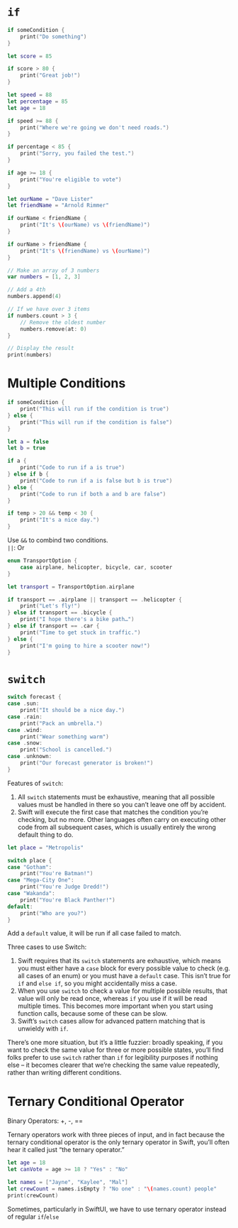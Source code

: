 # `if`
```Swift
if someCondition {
    print("Do something")
}
```
```Swift
let score = 85

if score > 80 {
    print("Great job!")
}
```
```Swift
let speed = 88
let percentage = 85
let age = 18

if speed >= 88 {
    print("Where we're going we don't need roads.")
}

if percentage < 85 {
    print("Sorry, you failed the test.")
}

if age >= 18 {
    print("You're eligible to vote")
}
```
```Swift
let ourName = "Dave Lister"
let friendName = "Arnold Rimmer"

if ourName < friendName {
    print("It's \(ourName) vs \(friendName)")
}

if ourName > friendName {
    print("It's \(friendName) vs \(ourName)")
}
```
```Swift
// Make an array of 3 numbers
var numbers = [1, 2, 3]

// Add a 4th
numbers.append(4)

// If we have over 3 items
if numbers.count > 3 {
    // Remove the oldest number
    numbers.remove(at: 0)
}

// Display the result
print(numbers)
```
# Multiple Conditions
```Swift
if someCondition {
    print("This will run if the condition is true")
} else {
    print("This will run if the condition is false")
}
```

```Swift
let a = false
let b = true

if a {
    print("Code to run if a is true")
} else if b {
    print("Code to run if a is false but b is true")
} else {
    print("Code to run if both a and b are false")
}
```

```Swift
if temp > 20 && temp < 30 {
    print("It's a nice day.")
}
```
Use `&&` to combind two conditions.  
`||`: Or

```Swift
enum TransportOption {
    case airplane, helicopter, bicycle, car, scooter
}

let transport = TransportOption.airplane

if transport == .airplane || transport == .helicopter {
    print("Let's fly!")
} else if transport == .bicycle {
    print("I hope there's a bike path…")
} else if transport == .car {
    print("Time to get stuck in traffic.")
} else {
    print("I'm going to hire a scooter now!")
}
```
# `switch`
```Swift
switch forecast {
case .sun:
    print("It should be a nice day.")
case .rain:
    print("Pack an umbrella.")
case .wind:
    print("Wear something warm")
case .snow:
    print("School is cancelled.")
case .unknown:
    print("Our forecast generator is broken!")
}
```
Features of `switch`:  
1. All `switch` statements must be exhaustive, meaning that all possible values must be handled in there so you can’t leave one off by accident.
2. Swift will execute the first case that matches the condition you’re checking, but no more. Other languages often carry on executing other code from all subsequent cases, which is usually entirely the wrong default thing to do.
```Swift
let place = "Metropolis"

switch place {
case "Gotham":
    print("You're Batman!")
case "Mega-City One":
    print("You're Judge Dredd!")
case "Wakanda":
    print("You're Black Panther!")
default:
    print("Who are you?")
}
```
Add a `default` value, it will be run if all case failed to match.  


Three cases to use Switch:
1. Swift requires that its `switch` statements are exhaustive, which means you must either have a `case` block for every possible value to check (e.g. all cases of an enum) or you must have a `default` case. This isn’t true for `if` and `else if`, so you might accidentally miss a case.
2. When you use `switch` to check a value for multiple possible results, that value will only be read once, whereas `if` you use if it will be read multiple times. This becomes more important when you start using function calls, because some of these can be slow.
3. Swift’s `switch` cases allow for advanced pattern matching that is unwieldy with `if`.

There’s one more situation, but it’s a little fuzzier: broadly speaking, if you want to check the same value for three or more possible states, you’ll find folks prefer to use `switch` rather than `if` for legibility purposes if nothing else – it becomes clearer that we’re checking the same value repeatedly, rather than writing different conditions.

# Ternary Conditional Operator
Binary Operators: +, -, ==

Ternary operators work with three pieces of input, and in fact because the ternary conditional operator is the only ternary operator in Swift, you’ll often hear it called just “the ternary operator.”
```Swift
let age = 18
let canVote = age >= 18 ? "Yes" : "No"
```

```Swift
let names = ["Jayne", "Kaylee", "Mal"]   
let crewCount = names.isEmpty ? "No one" : "\(names.count) people"
print(crewCount)
```
Sometimes, particularly in SwiftUI, we have to use ternary operator instead of regular `if`/`else`

